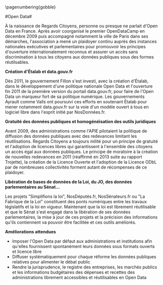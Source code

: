 \pagenumbering{gobble}

#Open Data#

À la naissance de Regards Citoyens, personne ou presque ne parlait d'Open Data en France. Après avoir coorganisé le premier OpenDataCamp en décembre 2009 puis accompagné notamment la ville de Paris dans ses démarches, l'association a mené un plaidoyer continu auprès des instances nationales exécutives et parlementaires pour promouvoir les principes d'ouverture internationalement reconnus et assurer un accès sans discrimination à tous les citoyens aux données publiques sous des formes réutilsables.

**Création d'Étalab et data.gouv.fr**


Dès 2011, le gouvernement Fillon s'est investi, avec la création d'Étalab, dans le développement d'une politique nationale Open Data et l'ouverture fin 2011 de la première version du portail data.gouv.fr, pour faire de l'Open Data un marqueur fort de sa politique numérique. Les gouvernements Ayrault comme Valls ont poursuivi ces efforts en soutenant Étalab pour mener notamment data.gouv.fr sur la voie d'un modèle ouvert à tous en logiciel libre dans l'esprit initié par NosDonnées.fr.

**Gratuité des données publiques et homogénéisation des outils juridiques**


Avant 2009, des administrations comme l'APIE pilotaient la politique de diffusion des données publiques avec des redevances limitant les réutilisations. Regards Citoyens a toujours milité pour un principe de gratuité et l'adoption de licences libres qui garantissent à l'ensemble des citoyens un accès égal aux données publiques. Le principe de moratoire à la création de nouvelles redevances en 2011 (réaffirmé en 2013 suite au rapport Trojette), la création de la Licence Ouverte et l'adoption de la Licence ODbL par de nombreuses collectivités forment autant de récompenses de ce plaidoyer.

**Libération de bases de données de la Loi, du JO, des données parlementaires au Sénat...**


Les projets "Simplifions la loi", NosDéputés.fr, NosSénateurs.fr ou "La Fabrique de la Loi" constituent des ponts numériques entre les travaux législatifs et la loi en vigueur. Maintenant que la loi est librement réutilisable et que le Sénat s'est engagé dans la libération de ses données parlementaires, la mise à jour de ces projets et la précision des informations qu'ils contiennent va pouvoir être facilitée et ces outils améliorés.

**Améliorations attendues**

- Imposer l'Open Data par défaut aux administrations et institutions afin qu'elles fournissent spontanément leurs données sous formats ouverts et licence libre
- Diffuser systématiquement pour chaque réforme les données publiques relatives pour alimenter le débat public
- Rendre la jurisprudence, le registre des entreprises, les marchés publics et les informations budgétaires des dépenses et recettes des administrations librement accessibles et réutilisables en Open Data

